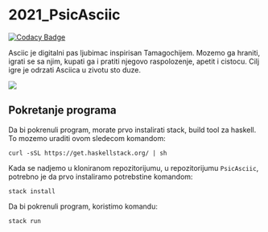 # 2021_PsicAsciic

[![Codacy Badge](https://api.codacy.com/project/badge/Grade/c71aecab7baa40c9867255eccc43f2f5)](https://app.codacy.com/gh/matf-pp/2021_Psi-Ascii-?utm_source=github.com&utm_medium=referral&utm_content=matf-pp/2021_Psi-Ascii-&utm_campaign=Badge_Grade_Settings)

Asciic je digitalni pas ljubimac inspirisan Tamagochijem. Mozemo ga hraniti, igrati se sa njim, kupati ga i pratiti njegovo raspolozenje, apetit i cistocu. Cilj igre je odrzati Asciica u zivotu sto duze.

![](https://cdn.mathpix.com/snip/images/cDCejJIHhrj_BuPaLqkX_jrfyepgAQLo2wXxZTxIfp8.original.fullsize.png)

## Pokretanje programa

Da bi pokrenuli program, morate prvo instalirati stack, build tool za haskell.
To mozemo uraditi ovom sledecom komandom: 

```curl -sSL https://get.haskellstack.org/ | sh```

Kada se nadjemo u kloniranom repozitorijumu, u repozitorijumu `PsicAsciic`, 
potrebno je da prvo instaliramo potrebstine komandom:

```stack install```

Da bi pokrenuli program, koristimo komandu:

```stack run```

